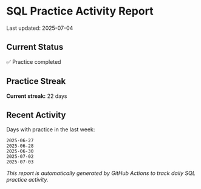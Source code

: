 # SQL Practice Activity Report

Last updated: 2025-07-04

## Current Status

✅ Practice completed

## Practice Streak

**Current streak:** 22 days

## Recent Activity

Days with practice in the last week:

```
2025-06-27
2025-06-28
2025-06-30
2025-07-02
2025-07-03
```

*This report is automatically generated by GitHub Actions to track daily SQL practice activity.*
